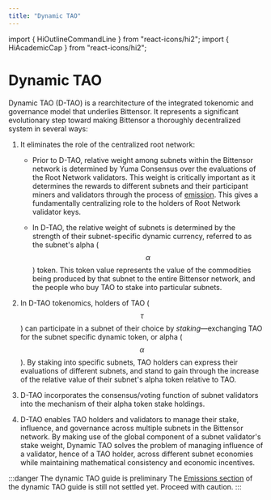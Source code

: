 ```yaml
---
title: "Dynamic TAO"
---
```


import { HiOutlineCommandLine } from "react-icons/hi2";
import { HiAcademicCap } from "react-icons/hi2";

# Dynamic TAO

Dynamic TAO (D-TAO) is a rearchitecture of the integrated tokenomic and governance model that underlies Bittensor. It represents a significant evolutionary step toward making Bittensor a thoroughly decentralized system in several ways:

1. It eliminates the role of the centralized root network:

    - Prior to D-TAO, relative weight among subnets within the Bittensor network is determined by Yuma Consensus over the evaluations of the Root Network validators. This weight is critically important as it determines the rewards to different subnets and their participant miners and validators through the process of [emission](../glossary.md#emission). This gives a fundamentally centralizing role to the holders of Root Network validator keys.

    - In D-TAO, the relative weight of subnets is determined by the strength of their subnet-specific dynamic currency, referred to as the subnet's alpha ($$\alpha$$) token. This token value represents the value of the commodities being produced by that subnet to the entire Bittensor network, and the people who buy TAO to stake into particular subnets.

1. In D-TAO tokenomics, holders of TAO ($$\tau$$) can participate in a subnet of their choice by *staking*&mdash;exchanging TAO for the subnet specific dynamic token, or alpha ($$\alpha$$). By staking into specific subnets, TAO holders can express their evaluations of different subnets, and stand to gain through the increase of the relative value of their subnet's alpha token relative to TAO.

1. D-TAO incorporates the consensus/voting function of subnet validators into the mechanism of their alpha token stake holdings.

1. D-TAO enables TAO holders and validators to manage their stake, influence, and governance across multiple subnets in the Bittensor network. By making use of the global component of a subnet validator's stake weight,  Dynamic TAO solves the problem of managing influence of a validator, hence of a TAO holder, across different subnet economies while maintaining mathematical consistency and economic incentives.

:::danger The dynamic TAO guide is preliminary
The [Emissions section](./dtao-guide.md#emissions) of the dynamic TAO guide is still not settled yet. Proceed with caution.
:::

<Cards>
    <Card 
    icon={HiAcademicCap}
    title='Guide to Dynamic TAO →'
    link='/dynamic-tao/dtao-guide'
    body='(PRELIMINARY ONLY, SUBJECT TO CHANGE) A comprehensive introduction to dynamic TAO.' />
    <Card 
    icon={HiOutlineCommandLine}
    title='BTCLI with Dynamic TAO →'
    link='/dynamic-tao/dtao-btcli'
    body='The command-line interface (CLI) for dynamic TAO and more.' />
</Cards>
